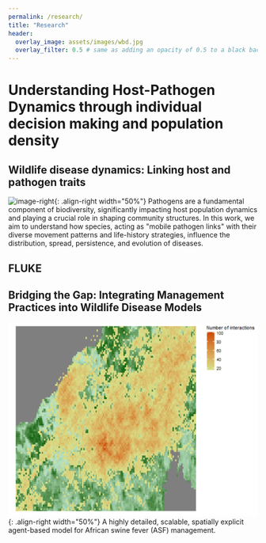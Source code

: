 ```yaml
---
permalink: /research/
title: "Research"
header:
  overlay_image: assets/images/wbd.jpg
  overlay_filter: 0.5 # same as adding an opacity of 0.5 to a black background
---
```


# Understanding Host-Pathogen Dynamics through individual decision making and population density


## Wildlife disease dynamics: Linking host and pathogen traits
![image-right](/assets/images/model1.gif){: .align-right width="50%"}
Pathogens are a fundamental component of biodiversity, significantly impacting host population dynamics and playing a crucial role in shaping community structures. In this work, we aim to understand how species, acting as "mobile pathogen links" with their diverse movement patterns and life-history strategies, influence the distribution, spread, persistence, and evolution of diseases.

## FLUKE




## Bridging the Gap: Integrating Management Practices into Wildlife Disease Models
![image](/assets/images/InteractionMap1.png){: .align-right width="50%"}
A highly detailed, scalable, spatially explicit agent-based model for African swine fever (ASF) management.